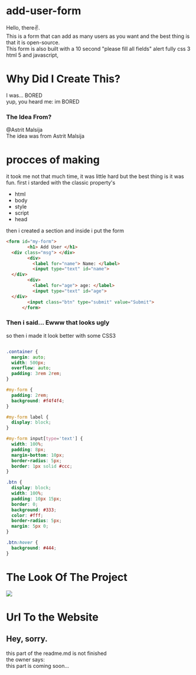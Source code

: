 # add-user-form


Hello, there✌. <br>
This is a form that can add as many users as you want and the best thing is that it is open-source. <br>
This form is also built with a 10 second "please fill all fields" alert fully css 3 html 5 and javascript, <br>

# Why Did I Create This?

I was... BORED <br>
yup, you heard me: im BORED

<h3>The Idea From?</h3>
@Astrit Malsija <br>
The idea was from Astrit Malsija <br>


# procces of making
it took me not that much time, it was little hard but the best thing is it was fun.
first i starded with the classic property's 
<ul>
  <li>html</li>
  <li>body</li>
  <li>style</li>
  <li>script</li>
  <li>head</li>
</ul>

then i created a section and inside i put the form
```html
<form id="my-form"> 
        <h1> Add User </h1> 
  <div class="msg"> </div>
        <div> 
          <label for="name"> Name: </label> 
          <input type="text" id="name"> 
  </div> 
        <div> 
          <label for="age"> age: </label> 
          <input type="text" id="age"> 
  </div> 
        <input class="btn" type="submit" value="Submit">
      </form> 
```
<h3>Then i said... Ewww that looks ugly</h3>
so then i made it look better with some CSS3

```css

.container {
  margin: auto;
  width: 500px;
  overflow: auto;
  padding: 3rem 2rem;
}

#my-form {
  padding: 2rem;
  background: #f4f4f4;
}

#my-form label {
  display: block;
}

#my-form input[type='text'] {
  width: 100%;
  padding: 8px;
  margin-bottom: 10px;
  border-radius: 5px;
  border: 1px solid #ccc;
}

.btn {
  display: block;
  width: 100%;
  padding: 10px 15px;
  border: 0;
  background: #333;
  color: #fff;
  border-radius: 5px;
  margin: 5px 0;
}

.btn:hover {
  background: #444;
}

```

# The Look Of The Project
<img src="https://scontent.fprn7-1.fna.fbcdn.net/v/t1.0-9/109739024_167558714935824_896374956538962009_o.jpg?_nc_cat=104&_nc_sid=8024bb&_nc_ohc=yykSGIQD3u0AX_HnisZ&_nc_ht=scontent.fprn7-1.fna&oh=5c2285702b3b4efe14ba51ab57f0b3d1&oe=5F3B540C">


# Url To the Website

<h2>Hey, sorry.</h2>
<p>this part of the readme.md is not finished <br>
the owner says: <br>
this part is coming soon... <br>
</p>
